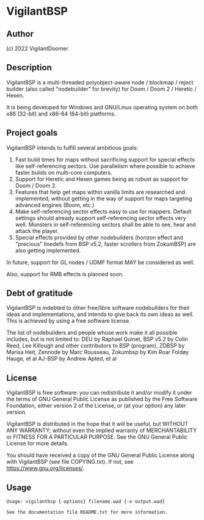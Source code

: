 # VigilantBSP

## Author
(c) 2022 VigilantDoomer

## Description

VigilantBSP is a multi-threaded polyobject-aware
node / blockmap / reject builder (also called "nodebuilder" for 
brevity) for Doom / Doom 2 / Heretic / Hexen. 

It is being developed for Windows and GNU/Linux operating system on
both x86 (32-bit) and x86-64 (64-bit) platforms.

## Project goals

VigilantBSP intends to fulfill several ambitious goals:

1. Fast build times for maps without sacrificing support for 
special effects like self-referencing sectors. Use parallelism
where possible to achieve faster builds on multi-core computers.
2. Support for Heretic and Hexen games being as robust as support
for Doom / Doom 2.
3. Features that help get maps within vanilla limits are researched
and implemented, without getting in the way of support for maps 
targeting advanced engines (Boom, etc.)
4. Make self-referencing sector effects easy to use for mappers.
Default settings should already support self-referencing sector
effects very well. Monsters in self-referencing sectors shall
be able to see, hear and attack the player.
5. Special effects provided by other nodebuilders (horizon effect
and "precious" linedefs from BSP v5.2, faster scrollers from 
ZokumBSP) are also getting implemented.

In future, support for GL nodes / UDMF format MAY be considered
as well. 

Also, support for RMB effects is planned soon.

## Debt of gratitude

VigilantBSP is indebted to other free/libre software nodebuilders
for their ideas and implementations, and intends to give back its
own ideas as well. This is achieved by using a free software license.

The list of nodebuilders and people whose work make it all possible
includes, but is not limited to:
DEU by Raphael Quinet, 
BSP v5.2 by Colin Reed, Lee Killough and other contributors to BSP (program),
ZDBSP by Marisa Heit, 
Zennode by Marc Rousseau,
Zokumbsp by Kim Roar Foldøy Hauge, et al
AJ-BSP by Andrew Apted, et al

## License
VigilantBSP is free software: you can redistribute it
and/or modify it under the terms of GNU General Public License
as published by the Free Software Foundation, either version 2 of
the License, or (at your option) any later version.

VigilantBSP is distributed in the hope that it will be useful,
but WITHOUT ANY WARRANTY; without even the implied warranty of
MERCHANTABILITY or FITNESS FOR A PARTICULAR PURPOSE.  See the
GNU General Public License for more details.

You should have received a copy of the GNU General Public License
along with VigilantBSP (see file COPYING.txt). If not, see
<https://www.gnu.org/licenses/>.

## Usage

```
Usage: vigilantbsp {-options} filename.wad {-o output.wad}

See the documentation file README.txt for more information.

```
